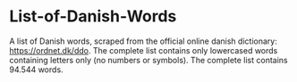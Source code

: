 # List-of-Danish-Words
A list of Danish words, scraped from the official online danish dictionary: https://ordnet.dk/ddo.
The complete list contains only lowercased words containing letters only (no numbers or symbols).
The complete list contains 94.544 words.
